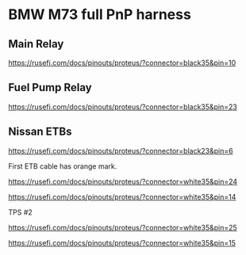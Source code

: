 # BMW M73 full PnP harness

## Main Relay

https://rusefi.com/docs/pinouts/proteus/?connector=black35&pin=10

## Fuel Pump Relay

https://rusefi.com/docs/pinouts/proteus/?connector=black35&pin=23

## Nissan ETBs

https://rusefi.com/docs/pinouts/proteus/?connector=black23&pin=6

First ETB cable has orange mark.

https://rusefi.com/docs/pinouts/proteus/?connector=white35&pin=24

https://rusefi.com/docs/pinouts/proteus/?connector=white35&pin=14

TPS #2

https://rusefi.com/docs/pinouts/proteus/?connector=white35&pin=25

https://rusefi.com/docs/pinouts/proteus/?connector=white35&pin=15
